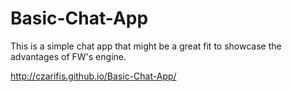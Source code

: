 # Basic-Chat-App


This is a simple chat app that might be a great fit to showcase the advantages of FW's engine.

http://czarifis.github.io/Basic-Chat-App/